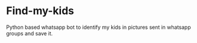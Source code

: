 # Find-my-kids
Python based whatsapp bot to identify  my kids in pictures sent in whatsapp groups and save it.
